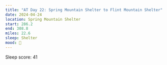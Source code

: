```yaml
---
title: "AT Day 22: Spring Mountain Shelter to Flint Mountain Shelter"
date: 2024-04-24
location: Spring Mountain Shelter
start: 286.2
end: 308.8
miles: 22.6
sleep: Shelter
mood: 🙂
---
```

Sleep score: 41